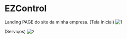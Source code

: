# EZControl
Landing PAGE do site da minha empresa.
(Tela Inicial)
![1](https://github.com/IGOR-SciDATA/EZControl/assets/123917283/7d1da09f-6d44-4984-974d-8779f7fa3e9f)

(Serviços)
![2](https://github.com/IGOR-SciDATA/EZControl/assets/123917283/d7ebca0b-fe8a-4374-9b65-ca292bb794dd)
